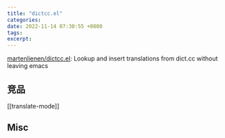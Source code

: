 ```yaml
---
title: "dictcc.el"
categories: 
date: 2022-11-14 07:30:55 +0800
tags: 
excerpt: 
---
```




[martenlienen/dictcc.el](https://github.com/martenlienen/dictcc.el): Lookup and insert translations from dict.cc without leaving emacs

## 竞品

[[translate-mode]]




## Misc


